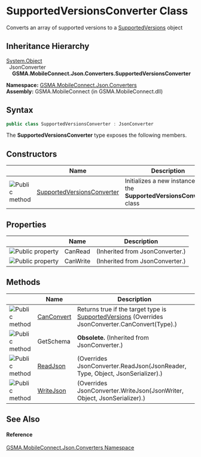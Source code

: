 SupportedVersionsConverter Class
================================
Converts an array of supported versions to a [SupportedVersions][1] object


Inheritance Hierarchy
---------------------
[System.Object][2]  
  JsonConverter  
    **GSMA.MobileConnect.Json.Converters.SupportedVersionsConverter**  

**Namespace:** [GSMA.MobileConnect.Json.Converters][3]  
**Assembly:** GSMA.MobileConnect (in GSMA.MobileConnect.dll)

Syntax
------

```csharp
public class SupportedVersionsConverter : JsonConverter
```

The **SupportedVersionsConverter** type exposes the following members.


Constructors
------------

                 | Name                            | Description                                                            
---------------- | ------------------------------- | ---------------------------------------------------------------------- 
![Public method] | [SupportedVersionsConverter][4] | Initializes a new instance of the **SupportedVersionsConverter** class 


Properties
----------

                   | Name     | Description                     
------------------ | -------- | ------------------------------- 
![Public property] | CanRead  | (Inherited from JsonConverter.) 
![Public property] | CanWrite | (Inherited from JsonConverter.) 


Methods
-------

                 | Name            | Description                                                                                           
---------------- | --------------- | ----------------------------------------------------------------------------------------------------- 
![Public method] | [CanConvert][5] | Returns true if the target type is [SupportedVersions][1] (Overrides JsonConverter.CanConvert(Type).) 
![Public method] | GetSchema       |  **Obsolete.** (Inherited from JsonConverter.)                                                        
![Public method] | [ReadJson][6]   | (Overrides JsonConverter.ReadJson(JsonReader, Type, Object, JsonSerializer).)                         
![Public method] | [WriteJson][7]  | (Overrides JsonConverter.WriteJson(JsonWriter, Object, JsonSerializer).)                              


See Also
--------

#### Reference
[GSMA.MobileConnect.Json.Converters Namespace][3]  

[1]: ../../GSMA.MobileConnect.Discovery/SupportedVersions/README.md
[2]: http://msdn.microsoft.com/en-us/library/e5kfa45b
[3]: ../README.md
[4]: _ctor.md
[5]: CanConvert.md
[6]: ReadJson.md
[7]: WriteJson.md
[8]: ../../_icons/Help.png
[Public method]: ../../_icons/pubmethod.gif "Public method"
[Public property]: ../../_icons/pubproperty.gif "Public property"